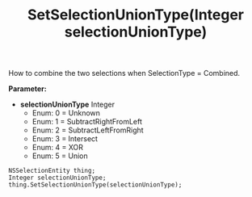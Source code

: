 ﻿---
uid: crmscript_ref_NSSelectionEntity_SetSelectionUnionType
title: SetSelectionUnionType(Integer selectionUnionType)
intellisense: NSSelectionEntity.SetSelectionUnionType
keywords: NSSelectionEntity, GetSelectionUnionType
so.topic: reference
---

How to combine the two selections when SelectionType = Combined.

**Parameter:** 
 - **selectionUnionType** Integer
     - Enum: 0 = Unknown 
     - Enum: 1 = SubtractRightFromLeft 
     - Enum: 2 = SubtractLeftFromRight 
     - Enum: 3 = Intersect 
     - Enum: 4 = XOR 
     - Enum: 5 = Union 

```crmscript
NSSelectionEntity thing;
Integer selectionUnionType;
thing.SetSelectionUnionType(selectionUnionType);
```

